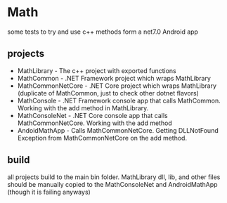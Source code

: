 # Math
some tests to try and use c++ methods form a net7.0 Android app

## projects

- MathLibrary - The c++ project with exported functions
- MathCommon - .NET Framework project which wraps MathLibrary
- MathCommonNetCore - .NET Core project which wraps MathLibrary (duplicate of MathCommon, just to check other dotnet flavors)
- MathConsole - .NET Framework console app that calls MathCommon. Working with the add method in MathLibrary.
- MathConsoleNet - .NET Core console app that calls MathCommonNetCore. Working with the add method
- AndoidMathApp - Calls MathCommonNetCore. Getting DLLNotFound Exception from MathCommonNetCore on the add method.

## build
all projects build to the main bin folder. MathLibrary dll, lib, and other files should be manually copied to the MathConsoleNet and AndroidMathApp (though it is failing anyways)